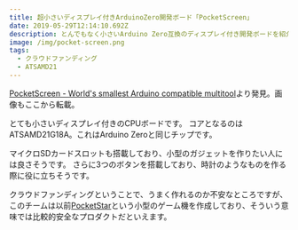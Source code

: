 ```yaml
---
title: 超小さいディスプレイ付きArduinoZero開発ボード「PocketScreen」
date: 2019-05-29T12:14:10.692Z
description: とんでもなく小さいArduino Zero互換のディスプレイ付き開発ボードを紹介します。
image: /img/pocket-screen.png
tags:
  - クラウドファンディング
  - ATSAMD21
---
```

[PocketScreen - World's smallest Arduino compatible multitool](https://www.kickstarter.com/projects/zepsch/pocketscreen-worlds-smallest-arduino-compatible-mu)より発見。画像もここから転載。

とても小さいディスプレイ付きのCPUボードです。
コアとなるのはATSAMD21G18A。これはArduino Zeroと同じチップです。

マイクロSDカードスロットも搭載しており、小型のガジェットを作りたい人には良さそうです。
さらに3つのボタンを搭載しており、時計のようなものを作る際に役に立ちそうです。

クラウドファンディングということで、うまく作れるのか不安なところですが、このチームは以前[PocketStar](https://www.zepsch.com/pocketstar/)という小型のゲーム機を作成しており、そういう意味では比較的安全なプロダクトだといえます。
